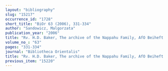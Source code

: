 ```yaml
---
layout: "bibliography"
slug: "15217"
occurrence_id: "1728"
short_title: "BiOr 63 (2006), 331-334"
author: "Sandowicz, Malgorzata"
publication_year: "2006"
title: "Rv. H.D. Baker, The archive of the Nappahu Family, AfO Beiheft 30 (2004)."
volume_no_: "63"
pages: "331-334"
journal: "Bibliotheca Orientalis"
title: "Rv. H.D. Baker, The archive of the Nappahu Family, AfO Beiheft 30 (2004)."
previous_item: "15220"
---
```

